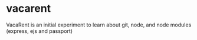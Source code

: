 vacarent
========
VacaRent is an initial experiment to learn about git, node, and node modules (express, ejs and passport)
